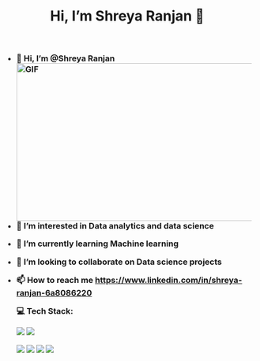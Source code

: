 <h1 align="center">  Hi, I’m Shreya Ranjan 👋</h1>
<br />
<h3>
  
- 👋 Hi, I’m @Shreya Ranjan              <img align="right" alt="GIF" src="https://github.com/abhisheknaiidu/abhisheknaiidu/blob/master/code.gif?raw=true" width="500" height="320" />                                       
- 👀 I’m interested in Data analytics and data science
- 🌱 I’m currently learning Machine learning 
- 💞️ I’m looking to collaborate on Data science projects                                   
- 📫 How to reach me https://www.linkedin.com/in/shreya-ranjan-6a8086220
  
  💻 Tech Stack:
  
  
  
  <img src="https://img.icons8.com/color/64/null/python--v1.png"/>
  
  <img src="https://img.icons8.com/stickers/70/null/sql.png"/>
  
  <img src="https://img.icons8.com/color/64/null/power-bi.png"/>     ![](https://cdn.icon-icons.com/icons2/2415/PNG/64/postgresql_plain_wordmark_logo_icon_146390.png)
   ![](https://cdn-icons-png.flaticon.com/64/3195/3195693.png)
   <img src="https://img.icons8.com/color/64/null/ms-excel.png"/>
  

<!---
Shreyaranjan16/Shreyaranjan16 is a ✨ special ✨ repository because its `README.md` (this file) appears on your GitHub profile.
You can click the Preview link to take a look at your changes.

--->
